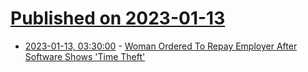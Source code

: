 # [Published on 2023-01-13](index.md)

* [2023-01-13, 03:30:00](https://tech.slashdot.org/story/23/01/12/2256219/woman-ordered-to-repay-employer-after-software-shows-time-theft?utm_source=rss1.0mainlinkanon&utm_medium=feed) - [Woman Ordered To Repay Employer After Software Shows 'Time Theft'](https://tech.slashdot.org/story/23/01/12/2256219/woman-ordered-to-repay-employer-after-software-shows-time-theft?utm_source=rss1.0mainlinkanon&utm_medium=feed)
